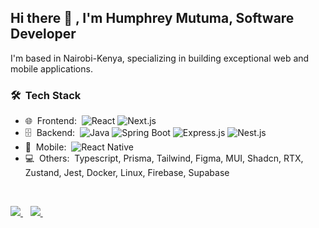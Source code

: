<h2> Hi there 👋 , I'm Humphrey Mutuma, Software Developer </h2>

I'm based in Nairobi-Kenya, specializing in building exceptional web and mobile applications. 

<h3> 🛠 &nbsp;Tech Stack</h3>

- 🌐 &nbsp;Frontend:&nbsp;
  ![React](https://img.shields.io/badge/-React-0A1A2F?style=flat&logo=react)
  ![Next.js](https://img.shields.io/badge/-Next.js-0A1A2F?style=flat&logo=next.js)
- 🗄 &nbsp;Backend:&nbsp;
  ![Java](https://img.shields.io/badge/-Java-0A1A2F?style=flat&logo=java)
  ![Spring Boot](https://img.shields.io/badge/-springboot-0A1A2F?style=flat&logo=SpringBoot)
  ![Express.js](https://img.shields.io/badge/-express.js-0A1A2F?style=flat&logo=express.js)
  ![Nest.js](https://img.shields.io/badge/-nest.js-0A1A2F?style=flat&logo=nest.js)
- 📱 &nbsp;Mobile:&nbsp;
  ![React Native](https://img.shields.io/badge/-React_Native-0A1A2F?style=flat&logo=ReactNative)
 - 💻 &nbsp;Others:&nbsp;
  Typescript, Prisma, Tailwind, Figma, MUI, Shadcn, RTX, Zustand, Jest, Docker, Linux, Firebase, Supabase
 
  
<br/>
<p align="left">
<a href="https://twitter.com/HumphreyMutuma_">
    <img src="https://img.shields.io/badge/Twitter-1DA1F2?style=for-the-badge&logo=twitter&logoColor=white" />    
  </a>&nbsp;&nbsp;
 
  <a href="humphreymutuma01@gmail.com">
    <img src="https://img.shields.io/badge/Gmail-D14836?style=for-the-badge&logo=gmail&logoColor=white" />
  </a>&nbsp;&nbsp;
 </p>
<br/>
